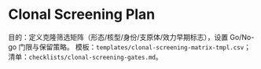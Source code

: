 # Clonal Screening Plan

目的：定义克隆筛选矩阵（形态/核型/身份/支原体/效力早期标志），设置 Go/No-go 门限与保留策略。
模板：`templates/clonal-screening-matrix-tmpl.csv`；清单：`checklists/clonal-screening-gates.md`。
